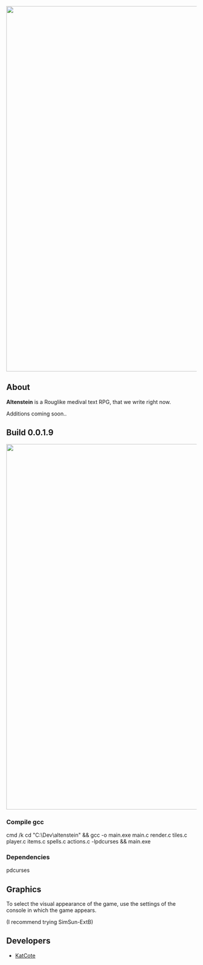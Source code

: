 <p align="center">
      <img src="https://i.ibb.co/cxS6rTL/Altenstein.png" width="967">
</p>

## About 
**Altenstein** is a Rouglike medival text RPG, that we write right now.

Additions coming soon..
## Build 0.0.1.9
<p align="center">
      <img src="https://i.ibb.co/YhV4Y9F/image.png" width="967">
</p>

### Compile gcc
cmd /k cd "C:\Dev\altenstein" && gcc -o main.exe main.c render.c tiles.c player.c items.c spells.c actions.c -lpdcurses && main.exe

### Dependencies 
pdcurses

## Graphics

To select the visual appearance of the game, use the settings of the console in which the game appears.

(I recommend trying SimSun-ExtB)

## Developers

- [KatCote](https://github.com/KatCote)
